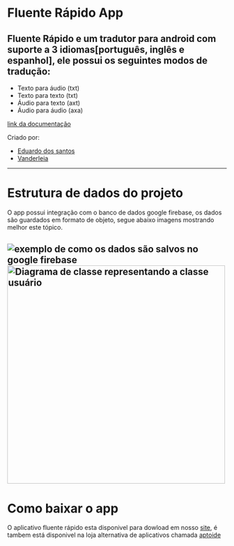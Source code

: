 # Fluente Rápido App
## Fluente Rápido e um tradutor para android com suporte a 3 idiomas[português, inglês e espanhol], ele possui os seguintes modos de tradução:
* Texto para áudio (txt)
* Texto para texto (txt)
* Áudio para texto (axt)
* Áudio para áudio (axa)
  
[link da documentação](https://onedrive.live.com/edit?id=6A4A657C0B4E8AF2!564&resid=6A4A657C0B4E8AF2!564&ithint=file%2cdocx&authkey=!AFjMqG_l5lAr6KE&wdo=2&cid=6a4a657c0b4e8af2)

Criado por:
* [Eduardo dos santos](https://www.linkedin.com/in/eduardo-dos-santos-3072a6269/)
* [Vanderleia](https://www.linkedin.com/in/vanderleia-santos-a34a45282/)
---

# Estrutura de dados do projeto

  O app possui integração com o banco de dados google firebase, os dados são guardados em formato de objeto, segue abaixo imagens mostrando melhor este tópico.
  


 ![exemplo de como os dados são salvos no google firebase](https://github.com/3duardocoder/Fluente-Rapido.github.io/blob/main/md_data/firebase_exemplo.png "exemplo de como os dados são salvos no google firebase")
<img src="https://github.com/3duardocoder/Fluente-Rapido.github.io/blob/main/md_data/uml_user.jpeg" alt="Diagrama de classe representando a classe usuário" width="500px"/>
---
# Como baixar o app
 O aplicativo fluente rápido esta disponivel para dowload em nosso [site](https://3duardocoder.github.io/Fluente-Rapido.github.io/), é tambem está disponivel na loja alternativa de aplicativos chamada [aptoide](https://br.aptoide.com/)
